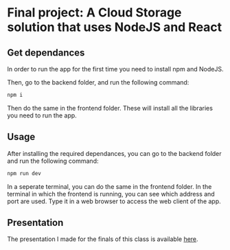 # Final project: A Cloud Storage solution that uses NodeJS and React 

## Get dependances
In order to run the app for the first time you need to install npm and NodeJS.

Then, go to the backend folder, and run the following command:
```bash
npm i
```
Then do the same in the frontend folder.
These will install all the libraries you need to run the app.

## Usage
After installing the required dependances, you can go to the backend folder and run the following command:
```bash
npm run dev
```
In a seperate terminal, you can do the same in the frontend folder.
In the terminal in which the frontend is running, you can see which address and port are used.
Type it in a web browser to access the web client of the app.

## Presentation
The presentation I made for the finals of this class is available [here](https://github.com/Logan-Developer/cn_lahumbert/blob/main/finalProject/presentation/presentation_cn.pdf).
